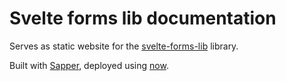 # Svelte forms lib documentation
Serves as static website for the [svelte-forms-lib](https://svelte-forms-lib-sapper-docs.tjin.now.sh/) library.

Built with [Sapper](https://sapper.svelte.dev/), deployed using [now](https://zeit.co). 
